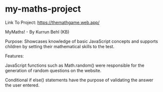 # my-maths-project
Link To Project: https://themathgame.web.app/

MyMaths! - By Kurrun Behl (KB)

Purpose: Showcases knowledge of basic JavaScript concepts and supports children by setting their mathematical skills to the test.

Features:

JavaScript functions such as Math.random() were responsible for the generation of random questions on the website. 

Conditional if else() statements have the purpose of validating the answer the user entered.
